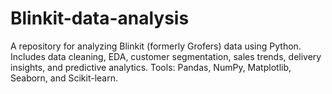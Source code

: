 # Blinkit-data-analysis
A repository for analyzing Blinkit (formerly Grofers) data using Python. Includes data cleaning, EDA, customer segmentation, sales trends, delivery insights, and predictive analytics. Tools: Pandas, NumPy, Matplotlib, Seaborn, and Scikit-learn.
